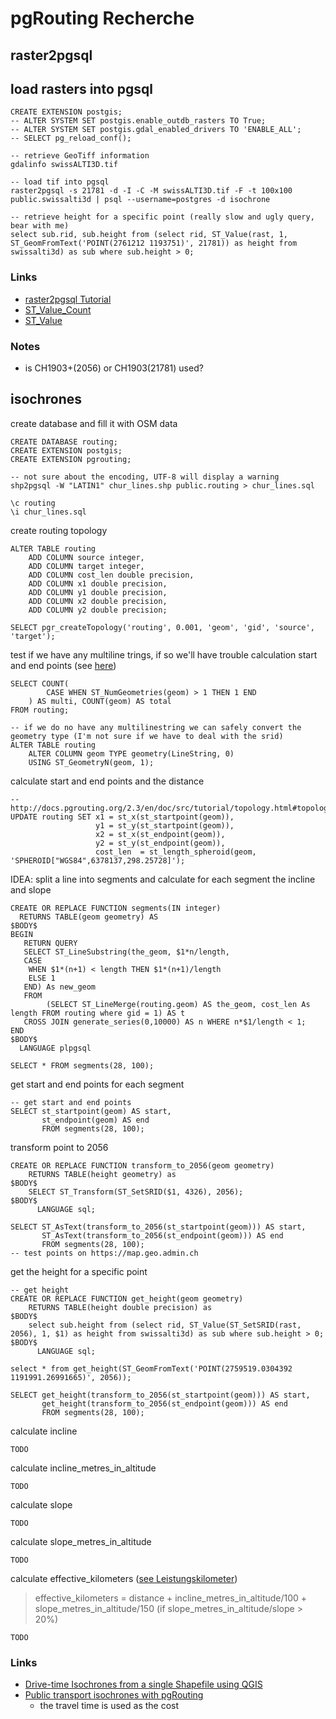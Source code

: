 # pgRouting Recherche

## raster2pgsql

## load rasters into pgsql

```
CREATE EXTENSION postgis;
-- ALTER SYSTEM SET postgis.enable_outdb_rasters TO True;
-- ALTER SYSTEM SET postgis.gdal_enabled_drivers TO 'ENABLE_ALL';
-- SELECT pg_reload_conf();
```

```
-- retrieve GeoTiff information
gdalinfo swissALTI3D.tif

-- load tif into pgsql
raster2pgsql -s 21781 -d -I -C -M swissALTI3D.tif -F -t 100x100 public.swissalti3d | psql --username=postgres -d isochrone

-- retrieve height for a specific point (really slow and ugly query, bear with me)
select sub.rid, sub.height from (select rid, ST_Value(rast, 1, ST_GeomFromText('POINT(2761212 1193751)', 21781)) as height from swissalti3d) as sub where sub.height > 0;
```
### Links

* [raster2pgsql Tutorial](http://suite.opengeo.org/docs/latest/dataadmin/pgGettingStarted/raster2pgsql.html)
* [ST_Value_Count](https://postgis.net/2014/09/26/tip_count_of_pixel_values/)
* [ST_Value](https://postgis.net/docs/manual-dev/RT_ST_Value.html)

### Notes

* is CH1903+(2056)  or CH1903(21781) used?

## isochrones


create database and fill it with OSM data

```
CREATE DATABASE routing;
CREATE EXTENSION postgis;
CREATE EXTENSION pgrouting;

-- not sure about the encoding, UTF-8 will display a warning
shp2pgsql -W "LATIN1" chur_lines.shp public.routing > chur_lines.sql

\c routing
\i chur_lines.sql
```

create routing topology

```
ALTER TABLE routing
    ADD COLUMN source integer,
    ADD COLUMN target integer,
    ADD COLUMN cost_len double precision,
    ADD COLUMN x1 double precision,
    ADD COLUMN y1 double precision,
    ADD COLUMN x2 double precision,
    ADD COLUMN y2 double precision;

SELECT pgr_createTopology('routing', 0.001, 'geom', 'gid', 'source', 'target');
```

test if we have any multiline trings, if so we'll have trouble calculation start and end points (see [here](https://gis.stackexchange.com/questions/116414/take-from-multilinestring-the-start-and-end-points))

```
SELECT COUNT(
        CASE WHEN ST_NumGeometries(geom) > 1 THEN 1 END
    ) AS multi, COUNT(geom) AS total
FROM routing;

-- if we do no have any multilinestring we can safely convert the geometry type (I'm not sure if we have to deal with the srid)
ALTER TABLE routing
    ALTER COLUMN geom TYPE geometry(LineString, 0)
    USING ST_GeometryN(geom, 1);
```

calculate start and end points and the distance

```
-- http://docs.pgrouting.org/2.3/en/doc/src/tutorial/topology.html#topology
UPDATE routing SET x1 = st_x(st_startpoint(geom)),
                   y1 = st_y(st_startpoint(geom)),
                   x2 = st_x(st_endpoint(geom)),
                   y2 = st_y(st_endpoint(geom)),
                   cost_len  = st_length_spheroid(geom, 'SPHEROID["WGS84",6378137,298.25728]');
```

IDEA: split a line into segments and calculate for each segment the incline and slope

```
CREATE OR REPLACE FUNCTION segments(IN integer)
  RETURNS TABLE(geom geometry) AS
$BODY$
BEGIN
   RETURN QUERY
   SELECT ST_LineSubstring(the_geom, $1*n/length,
   CASE
	WHEN $1*(n+1) < length THEN $1*(n+1)/length
	ELSE 1
   END) As new_geom
   FROM
        (SELECT ST_LineMerge(routing.geom) AS the_geom, cost_len As length FROM routing where gid = 1) AS t
   CROSS JOIN generate_series(0,10000) AS n WHERE n*$1/length < 1;
END
$BODY$
  LANGUAGE plpgsql

SELECT * FROM segments(28, 100);
```

get start and end points for each segment

```
-- get start and end points
SELECT st_startpoint(geom) AS start,
       st_endpoint(geom) AS end
       FROM segments(28, 100);
```

transform point to 2056

```
CREATE OR REPLACE FUNCTION transform_to_2056(geom geometry)
    RETURNS TABLE(height geometry) as
$BODY$   
    SELECT ST_Transform(ST_SetSRID($1, 4326), 2056);
$BODY$
      LANGUAGE sql;

SELECT ST_AsText(transform_to_2056(st_startpoint(geom))) AS start,
       ST_AsText(transform_to_2056(st_endpoint(geom))) AS end
       FROM segments(28, 100);
-- test points on https://map.geo.admin.ch
```


get the height for a specific point

```
-- get height
CREATE OR REPLACE FUNCTION get_height(geom geometry)
    RETURNS TABLE(height double precision) as
$BODY$   
    select sub.height from (select rid, ST_Value(ST_SetSRID(rast, 2056), 1, $1) as height from swissalti3d) as sub where sub.height > 0;
$BODY$
      LANGUAGE sql;

select * from get_height(ST_GeomFromText('POINT(2759519.0304392 1191991.26991665)', 2056));

SELECT get_height(transform_to_2056(st_startpoint(geom))) AS start,
       get_height(transform_to_2056(st_endpoint(geom))) AS end
       FROM segments(28, 100);
```

calculate incline

```
TODO
```

calculate incline_metres_in_altitude

```
TODO
```

calculate slope

```
TODO
```

calculate slope_metres_in_altitude

```
TODO
```

calculate effective_kilometers ([see Leistungskilometer](https://de.wikipedia.org/wiki/Leistungskilometer))
> effective_kilometers = distance + incline_metres_in_altitude/100 + slope_metres_in_altitude/150 (if slope_metres_in_altitude/slope > 20%)

```
TODO
```

### Links

* [Drive-time Isochrones from a single Shapefile using QGIS](https://anitagraser.com/2017/09/11/drive-time-isochrones-from-a-single-shapefile-using-qgis-postgis-and-pgrouting/)
* [Public transport isochrones with pgRouting](https://anitagraser.com/2013/07/07/public-transport-isochrones-with-pgrouting/)
  * the travel time is used as the cost
